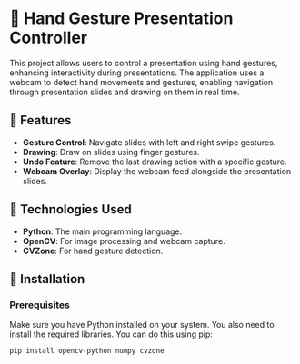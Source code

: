# 📸 Hand Gesture Presentation Controller

This project allows users to control a presentation using hand gestures, enhancing interactivity during presentations. The application uses a webcam to detect hand movements and gestures, enabling navigation through presentation slides and drawing on them in real time.

## 🎨 Features

- **Gesture Control**: Navigate slides with left and right swipe gestures.
- **Drawing**: Draw on slides using finger gestures.
- **Undo Feature**: Remove the last drawing action with a specific gesture.
- **Webcam Overlay**: Display the webcam feed alongside the presentation slides.

## 🚀 Technologies Used

- **Python**: The main programming language.
- **OpenCV**: For image processing and webcam capture.
- **CVZone**: For hand gesture detection.

## 📁 Installation

### Prerequisites

Make sure you have Python installed on your system. You also need to install the required libraries. You can do this using pip:

```bash
pip install opencv-python numpy cvzone
